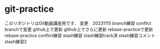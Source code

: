# git-practice
このリポジトリはGit動画講座用です．
変更　20231115 branch練習
conflict branchで変更
github上で更新
github上でさらに更新
rebase-practiceで更新
rebase-practice conflict練習
stash練習
stash練習track済
stash練習コメント
stash練習2
